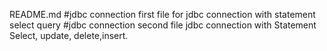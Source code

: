 README.md
#jdbc connection first file for jdbc connection with statement select query 
#jdbc connection second file jdbc connection with Statement Select, update, delete,insert. 
